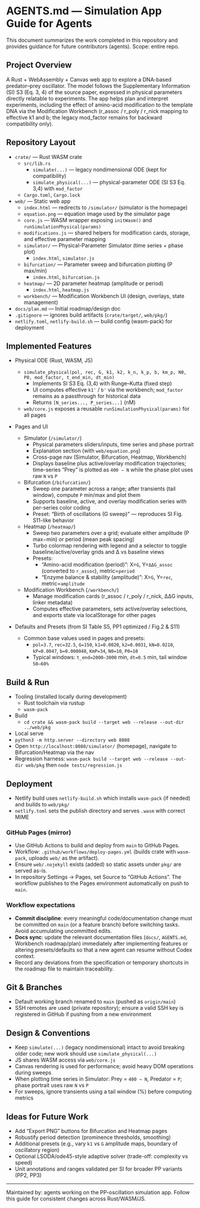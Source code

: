# AGENTS.md — Simulation App Guide for Agents

This document summarizes the work completed in this repository and provides guidance for future contributors (agents). Scope: entire repo.

## Project Overview
A Rust + WebAssembly + Canvas web app to explore a DNA-based predator–prey oscillator. The model follows the Supplementary Information (SI) S3 (Eq. 3, 4) of the source paper, expressed in physical parameters directly relatable to experiments. The app helps plan and interpret experiments, including the effect of amino-acid modification to the template DNA via the Modification Workbench (r_assoc / r_poly / r_nick mapping to effective k1 and b; the legacy mod_factor remains for backward compatibility only).

## Repository Layout
- `crate/` — Rust WASM crate
  - `src/lib.rs`
    - `simulate(...)` — legacy nondimensional ODE (kept for compatibility)
    - `simulate_physical(...)` — physical-parameter ODE (SI S3 Eq. 3,4) with `mod_factor`
  - `Cargo.toml`, `Cargo.lock`
- `web/` — Static web app
  - `index.html` — redirects to `/simulator/` (simulator is the homepage)
  - `equation.png` — equation image used by the simulator page
  - `core.js` — WASM wrapper exposing `initWasm()` and `runSimulationPhysical(params)`
  - `modifications.js` — shared helpers for modification cards, storage, and effective parameter mapping
  - `simulator/` — Physical-Parameter Simulator (time series + phase plot)
    - `index.html`, `simulator.js`
  - `bifurcation/` — Parameter sweep and bifurcation plotting (P max/min)
    - `index.html`, `bifurcation.js`
  - `heatmap/` — 2D parameter heatmap (amplitude or period)
    - `index.html`, `heatmap.js`
  - `workbench/` — Modification Workbench UI (design, overlays, state management)
- `docs/plan.md` — Initial roadmap/design doc
- `.gitignore` — ignores build artifacts (`crate/target/`, `web/pkg/`)
- `netlify.toml`, `netlify-build.sh` — build config (wasm-pack) for deployment

## Implemented Features
- Physical ODE (Rust, WASM, JS)
  - `simulate_physical(pol, rec, G, k1, k2, k_n, k_p, b, km_p, N0, P0, mod_factor, t_end_min, dt_min)`
    - Implements SI S3 Eq. (3,4) with Runge–Kutta (fixed step)
    - UI computes effective `k1'` / `b'` via the workbench; `mod_factor` remains as a passthrough for historical data
    - Returns `[N_series..., P_series...]` (nM)
  - `web/core.js` exposes a reusable `runSimulationPhysical(params)` for all pages

- Pages and UI
  - Simulator (`/simulator/`)
    - Physical parameters sliders/inputs, time series and phase portrait
    - Explanation section (with `web/equation.png`)
    - Cross-page nav (Simulator, Bifurcation, Heatmap, Workbench)
    - Displays baseline plus active/overlay modification trajectories; time-series “Prey” is plotted as `400 − N` while the phase plot uses raw `N` vs `P`
  - Bifurcation (`/bifurcation/`)
    - Sweep one parameter across a range; after transients (tail window), compute `P` min/max and plot them
    - Supports baseline, active, and overlay modification series with per-series color coding
    - Preset: “Birth of oscillations (G sweep)” — reproduces SI Fig. S11-like behavior
  - Heatmap (`/heatmap/`)
    - Sweep two parameters over a grid; evaluate either amplitude (P max−min) or period (mean peak spacing)
    - Turbo colormap rendering with legend and a selector to toggle baseline/active/overlay grids and Δ vs baseline views
    - Presets:
      - “Amino-acid modification (period)”: X=`G`, Y=`ΔΔG_assoc` (converted to `r_assoc`), metric=`period`
      - “Enzyme balance & stability (amplitude)”: X=`G`, Y=`rec`, metric=`amplitude`
  - Modification Workbench (`/workbench/`)
    - Manage modification cards (r_assoc / r_poly / r_nick, ΔΔG inputs, linker metadata)
    - Computes effective parameters, sets active/overlay selections, and exports state via localStorage for other pages

- Defaults and Presets (from SI Table S5, PP1 optimized / Fig.2 & S11)
  - Common base values used in pages and presets:
    - `pol=3.7`, `rec=32.5`, `G=150`, `k1=0.0020`, `k2=0.0031`, `kN=0.0210`, `kP=0.0047`, `b=0.000048`, `KmP=34`, `N0=10`, `P0=10`
    - Typical windows: `t_end=2000–3000` min, `dt=0.5` min, tail window `50–60%`

## Build & Run
- Tooling (installed locally during development)
  - Rust toolchain via rustup
  - `wasm-pack`
- Build
  - `cd crate && wasm-pack build --target web --release --out-dir ../web/pkg`
- Local serve
- `python3 -m http.server --directory web 8080`
- Open `http://localhost:8080/simulator/` (homepage), navigate to Bifurcation/Heatmap via the nav
- Regression harness: `wasm-pack build --target web --release --out-dir web/pkg` then `node tests/regression.js`

## Deployment
- Netlify build uses `netlify-build.sh` which installs `wasm-pack` (if needed) and builds to `web/pkg/`
- `netlify.toml` sets the publish directory and serves `.wasm` with correct MIME

### GitHub Pages (mirror)
- Use GitHub Actions to build and deploy from `main` to GitHub Pages.
- Workflow: `.github/workflows/deploy-pages.yml` (builds crate with `wasm-pack`, uploads `web/` as the artifact).
- Ensure `web/.nojekyll` exists (added) so static assets under `pkg/` are served as-is.
- In repository Settings → Pages, set Source to “GitHub Actions”. The workflow publishes to the Pages environment automatically on push to `main`.

### Workflow expectations
- **Commit discipline**: every meaningful code/documentation change must be committed on `main` (or a feature branch) before switching tasks. Avoid accumulating uncommitted edits.
- **Docs sync**: update the relevant documentation files (`docs/`, `AGENTS.md`, Workbench roadmap/plan) immediately after implementing features or altering presets/defaults so that a new agent can resume without Codex context.
- Record any deviations from the specification or temporary shortcuts in the roadmap file to maintain traceability.

## Git & Branches
- Default working branch renamed to `main` (pushed as `origin/main`)
- SSH remotes are used (private repository); ensure a valid SSH key is registered in GitHub if pushing from a new environment

## Design & Conventions
- Keep `simulate(...)` (legacy nondimensional) intact to avoid breaking older code; new work should use `simulate_physical(...)`
- JS shares WASM access via `web/core.js`
- Canvas rendering is used for performance; avoid heavy DOM operations during sweeps
- When plotting time series in Simulator: Prey = `400 − N`, Predator = `P`; phase portrait uses raw `N` vs `P`
- For sweeps, ignore transients using a tail window (%) before computing metrics

## Ideas for Future Work
- Add “Export PNG” buttons for Bifurcation and Heatmap pages
- Robustify period detection (prominence thresholds, smoothing)
- Additional presets (e.g., vary `k1` vs `G` amplitude maps, boundary of oscillatory region)
- Optional LSODA/ode45-style adaptive solver (trade-off: complexity vs speed)
- Unit annotations and ranges validated per SI for broader PP variants (PP2, PP3)

---
Maintained by: agents working on the PP-oscillation simulation app. Follow this guide for consistent changes across Rust/WASM/JS.
